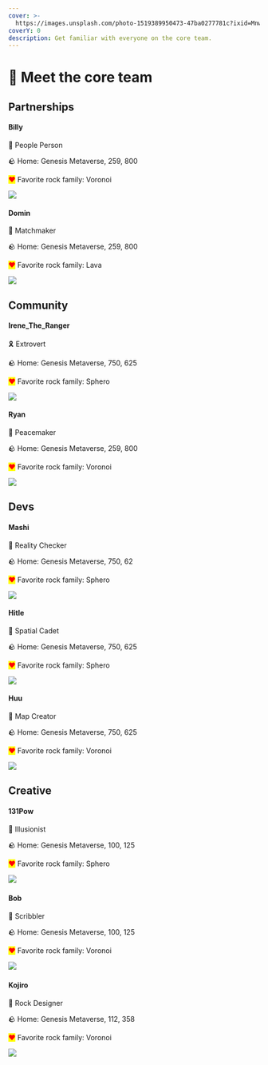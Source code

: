 ```yaml
---
cover: >-
  https://images.unsplash.com/photo-1519389950473-47ba0277781c?ixid=MnwxMjA3fDB8MHxwaG90by1wYWdlfHx8fGVufDB8fHx8&ixlib=rb-1.2.1&auto=format&fit=crop&w=2970&q=80
coverY: 0
description: Get familiar with everyone on the core team.
---
```


# 🥳 Meet the core team

## Partnerships

#### Billy

👋 People Person

🪨 Home: Genesis Metaverse, 259, 800

<mark style="color:red;">❤</mark>️ Favorite rock family: Voronoi

![](<../.gitbook/assets/ReadyPlayerMe-Avatar (4).png>)

#### Domin

👋 Matchmaker

🪨 Home: Genesis Metaverse, 259, 800

<mark style="color:red;">❤</mark>️ Favorite rock family: Lava

![](../.gitbook/assets/ReadyPlayerMe-Domin.png)

####

## Community

#### Irene\_The\_Ranger

🎗️ Extrovert

🪨 Home: Genesis Metaverse, 750, 625

<mark style="color:red;">❤</mark>️ Favorite rock family: Sphero

![](../.gitbook/assets/ReadyPlayerMe-Avatar.png)

#### Ryan

👋 Peacemaker

🪨 Home: Genesis Metaverse, 259, 800

<mark style="color:red;">❤</mark>️ Favorite rock family: Voronoi

![](<../.gitbook/assets/ReadyPlayerMe-Avatar (1).png>)



## Devs

#### Mashi

👷 Reality Checker

🪨 Home: Genesis Metaverse, 750, 62

<mark style="color:red;">❤</mark>️ Favorite rock family: Sphero

![](<../.gitbook/assets/Image from iOS.jpg>)

#### Hitle

👷 Spatial Cadet

🪨 Home: Genesis Metaverse, 750, 625

<mark style="color:red;">❤</mark>️ Favorite rock family: Sphero

![](../.gitbook/assets/kQNKD3vJD.png)

#### Huu

👷 Map Creator

🪨 Home: Genesis Metaverse, 750, 625

<mark style="color:red;">❤</mark>️ Favorite rock family: Voronoi

![](<../.gitbook/assets/man-g (1).png>)

## Creative

#### 131Pow

🎨 Illusionist

🪨 Home: Genesis Metaverse, 100, 125&#x20;

<mark style="color:red;">❤</mark>️ Favorite rock family: Sphero

​![](https://files.gitbook.com/v0/b/gitbook-x-prod.appspot.com/o/spaces%2FeFeQJg5CKOo1s6JUR7s7%2Fuploads%2FaUmQltp9f5mZI7kCP2tX%2Fimage.png?alt=media\&token=ef07402f-0c4d-4f6c-b8d9-6c5d47b8d8e7)

#### Bob

📖 Scribbler

🪨 Home: Genesis Metaverse, 100, 125&#x20;

<mark style="color:red;">❤</mark>️ Favorite rock family: Voronoi

​![](<../.gitbook/assets/ning avatar.png>)

#### Kojiro

🎨️ Rock Designer

🪨 Home: Genesis Metaverse, 112, 358&#x20;

<mark style="color:red;">❤</mark>️ Favorite rock family: Voronoi

![](<../.gitbook/assets/image (1) (2).png>)


